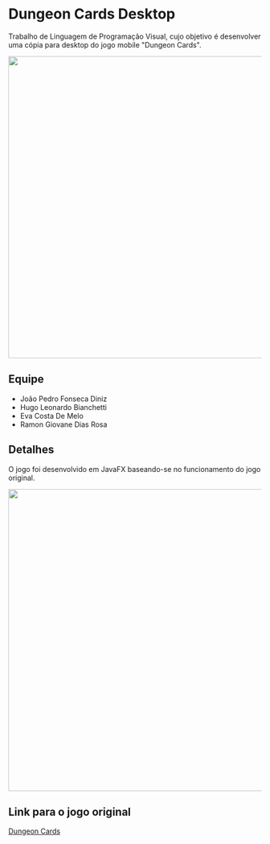 # Dungeon Cards Desktop
Trabalho de Linguagem de Programação Visual, cujo objetivo é desenvolver uma cópia para desktop do jogo mobile "Dungeon Cards".

<p align="center">
  <img src="https://github.com/JoaoPedro150/DugeonCardsDesktop/blob/master/static/menu.png" width="600"/>
</p>

## Equipe  
 
 <ul>
  <li>João Pedro Fonseca Diniz</li>  
  <li>Hugo Leonardo Bianchetti</li>  
  <li>Eva Costa De Melo</li>
  <li>Ramon Giovane Dias Rosa</li>
</ul>

## Detalhes
O jogo foi desenvolvido em JavaFX baseando-se no funcionamento do jogo original.
<p align="center">
  <img src="https://github.com/JoaoPedro150/DugeonCardsDesktop/blob/master/static/jogo.png" width="600"/>
</p>

## Link para o jogo original 

<a href="https://play.google.com/store/apps/details?id=com.The717pixels.DungeonCards&hl=pt_BR">Dungeon Cards</a>


  
